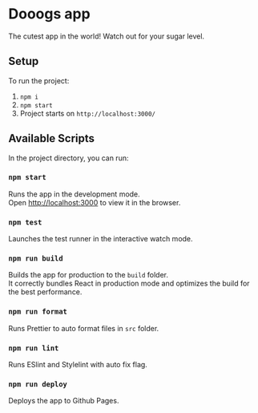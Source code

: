 # Dooogs app
The cutest app in the world! Watch out for your sugar level.

## Setup

To run the project: 
1. `npm i`
2. `npm start`
3. Project starts on `http://localhost:3000/`

## Available Scripts

In the project directory, you can run:

### `npm start`

Runs the app in the development mode.\
Open [http://localhost:3000](http://localhost:3000) to view it in the browser.

### `npm test`

Launches the test runner in the interactive watch mode.

### `npm run build`

Builds the app for production to the `build` folder.\
It correctly bundles React in production mode and optimizes the build for the best performance.

### `npm run format`

Runs Prettier to auto format files in `src` folder.

### `npm run lint`

Runs ESlint and Stylelint with auto fix flag.

### `npm run deploy`

Deploys the app to Github Pages.
